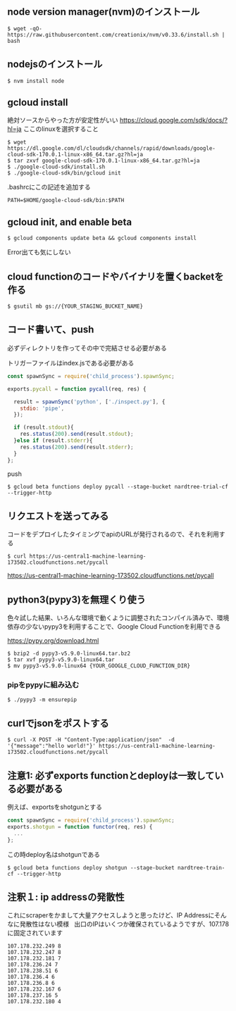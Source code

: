 
## node version manager(nvm)のインストール
```console
$ wget -qO- https://raw.githubusercontent.com/creationix/nvm/v0.33.6/install.sh | bash
```
## nodejsのインストール
```console
$ nvm install node
```

## gcloud install 
絶対ソースからやった方が安定性がいい
https://cloud.google.com/sdk/docs/?hl=ja
ここのlinuxを選択すること 

```console
$ wget https://dl.google.com/dl/cloudsdk/channels/rapid/downloads/google-cloud-sdk-170.0.1-linux-x86_64.tar.gz?hl=ja
$ tar zxvf google-cloud-sdk-170.0.1-linux-x86_64.tar.gz?hl=ja
$ ./google-cloud-sdk/install.sh
$ ./google-cloud-sdk/bin/gcloud init
```

.bashrcにこの記述を追加する
```
PATH=$HOME/google-cloud-sdk/bin:$PATH
```

## gcloud init, and enable beta
```console
$ gcloud components update beta && gcloud components install
```
Error出ても気にしない

## cloud functionのコードやバイナリを置くbacketを作る
```console
$ gsutil mb gs://{YOUR_STAGING_BUCKET_NAME}
```

## コード書いて、push
必ずディレクトリを作ってその中で完結させる必要がある

トリガーファイルはindex.jsである必要がある
```index.js
const spawnSync = require('child_process').spawnSync;

exports.pycall = function pycall(req, res) {

  result = spawnSync('python', ['./inspect.py'], {
    stdio: 'pipe',
  });

  if (result.stdout){
    res.status(200).send(result.stdout);
  }else if (result.stderr){
    res.status(200).send(result.stderr);
  }
};
```

push  
```console
$ gcloud beta functions deploy pycall --stage-bucket nardtree-trial-cf --trigger-http
```

## リクエストを送ってみる
コードをデプロイしたタイミングでapiのURLが発行されるので、それを利用する
```console
$ curl https://us-central1-machine-learning-173502.cloudfunctions.net/pycall
```

https://us-central1-machine-learning-173502.cloudfunctions.net/pycall

## python3(pypy3)を無理くり使う
色々試した結果、いろんな環境で動くように調整されたコンパイル済みで、環境依存の少ないpypy3を利用することで、Google Cloud Functionを利用できる  

https://pypy.org/download.html

```console
$ bzip2 -d pypy3-v5.9.0-linux64.tar.bz2
$ tar xvf pypy3-v5.9.0-linux64.tar
$ mv pypy3-v5.9.0-linux64 {YOUR_GOOGLE_CLOUD_FUNCTION_DIR}
```

### pipをpypyに組み込む
```console
$ ./pypy3 -m ensurepip
```

## curlでjsonをポストする
```console
$ curl -X POST -H "Content-Type:application/json"  -d '{"message":"hello world!"}' https://us-central1-machine-learning-173502.cloudfunctions.net/pycall
```

## 注意1: 必ずexports functionとdeployは一致している必要がある  
例えば、exportsをshotgunとする
```javascript
const spawnSync = require('child_process').spawnSync;
exports.shotgun = function functor(req, res) {
  ...
};
```
この時deploy名はshotgunである
```console
$ gcloud beta functions deploy shotgun --stage-bucket nardtree-train-cf --trigger-http
```

## 注釈１: ip addressの発散性
これにscraperをかまして大量アクセスしようと思ったけど、IP Addressにそんなに発散性はない模様  
出口のIPはいくつか確保されているようですが、107.178に固定されています  

```console
107.178.232.249 8
107.178.232.247 8
107.178.232.181 7
107.178.236.24 7
107.178.238.51 6
107.178.236.4 6 
107.178.236.8 6 
107.178.232.167 6
107.178.237.16 5
107.178.232.180 4
```
